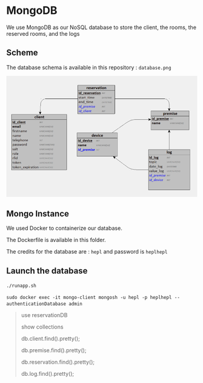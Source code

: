 # MongoDB

We use MongoDB as our NoSQL database to store the client, the rooms, the reserved rooms, and the logs

## Scheme

The database schema is available in this repository : `database.png`

![Database Schema](./database.png)

## Mongo Instance

We used Docker to containerize our database. 

The Dockerfile is available in this folder.

The credits for the database are : `hepl` and password is `heplhepl`

## Launch the database

`./runapp.sh`

`sudo docker exec -it mongo-client mongosh -u hepl -p heplhepl --authenticationDatabase admin`

> use reservationDB
>
> show collections
>
> db.client.find().pretty();
>
> db.premise.find().pretty();
>
> db.reservation.find().pretty();
>
> db.log.find().pretty();

